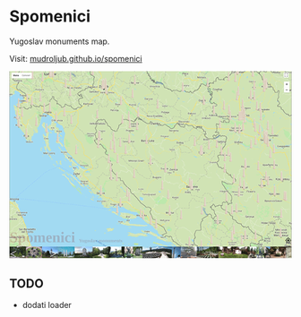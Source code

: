 # Spomenici

Yugoslav monuments map.

Visit: [mudroljub.github.io/spomenici](https://mudroljub.github.io/spomenici/)

[![](screen.png)](https://mudroljub.github.io/spomenici/)

## TODO

- dodati loader
